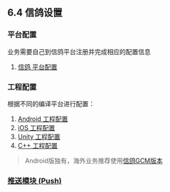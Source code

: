 ## 6.4 信鸽设置


### 平台配置

业务需要自己到信鸽平台注册并完成相应的配置信息

1. [信鸽 平台配置](XG/developer.md)

### 工程配置
根据不同的编译平台进行配置：

1. [Android 工程配置](XG/android.md)
2. [iOS 工程配置](XG/ios.md)
2. [Unity 工程配置](XG/unity.md)
3. [C++ 工程配置](XG/cpp.md) 

> Android版独有，海外业务推荐使用[信鸽GCM版本](xg_gcm.md)

### [推送模块 (Push)](../Unity/Module/push.md)